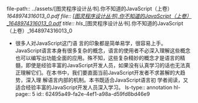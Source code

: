 file-path:: ../assets/[图灵程序设计丛书].你不知道的JavaScript（上卷）_1648974316013_0.pdf
file:: [[图灵程序设计丛书].你不知道的JavaScript（上卷）_1648974316013_0.pdf](../assets/[图灵程序设计丛书].你不知道的JavaScript（上卷）_1648974316013_0.pdf)
title:: hls__[图灵程序设计丛书].你不知道的JavaScript（上卷）_1648974316013_0

- 很多人对JavaScript这门语 言的印象都是简单易学，很容易上手。JavaScript语言本身有很多复杂的概念，语言的使用者不必深入理解这些概念也可以编写出功能全面的应用。殊不知，这些复杂精妙的概念才是语言的精髓，即使是经验丰富的JavaScript开发人员，如果没有认真学习的话也无法真正理解它们。在本书中，我们要直面当前JavaScript开发者不求甚解的大趋势，深入理 解语言内部的机制。本书既适合JavaScript语言初 学者阅读，又 适合经验丰富的JavaScript开发人员深入学习。
  ls-type:: annotation
  hl-page:: 5
  id:: 62495a49-fa2e-4ef1-a98a-d59fd8bd46e9